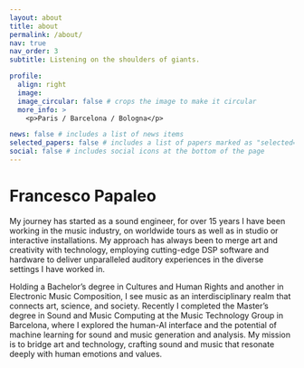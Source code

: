 ```yaml
---
layout: about
title: about
permalink: /about/
nav: true
nav_order: 3
subtitle: Listening on the shoulders of giants.

profile:
  align: right
  image: 
  image_circular: false # crops the image to make it circular
  more_info: >
    <p>Paris / Barcelona / Bologna</p>

news: false # includes a list of news items
selected_papers: false # includes a list of papers marked as "selected={true}"
social: false # includes social icons at the bottom of the page
---
```


# Francesco Papaleo

My journey has started as a sound engineer, for over 15 years I have been working in the music industry, on worldwide tours as well as in studio or interactive installations. My approach has always been to merge art and creativity with technology, employing cutting-edge DSP software and hardware to deliver unparalleled auditory experiences in the diverse settings I have worked in.

Holding a Bachelor’s degree in Cultures and Human Rights and another in Electronic Music Composition, I see music as an interdisciplinary realm that connects art, science, and society. Recently I completed the Master’s degree in Sound and Music Computing at the Music Technology Group in Barcelona, where I explored the human-AI interface and the potential of machine learning for sound and music generation and analysis. My mission is to bridge art and technology, crafting sound and music that resonate deeply with human emotions and values.